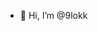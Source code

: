 - 👋 Hi, I’m @9lokk

<!---
jmp0xglokky/jmp0xglokky is a ✨ special ✨ repository because its `README.md` (this file) appears on your GitHub profile.
You can click the Preview link to take a look at your changes.
--->
